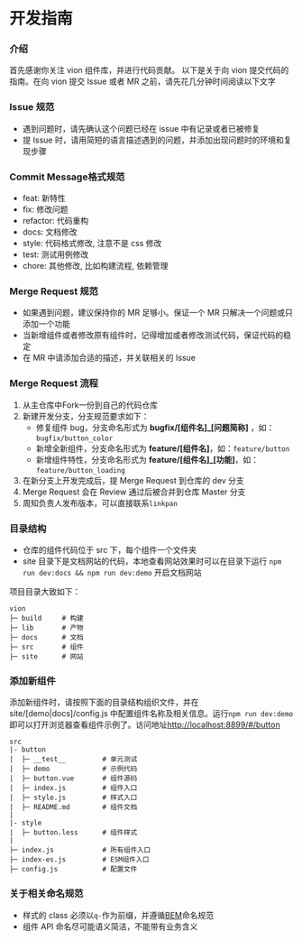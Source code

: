 # 开发指南

### 介绍

首先感谢你关注 vion 组件库，并进行代码贡献。
以下是关于向 vion 提交代码的指南。在向 vion 提交 Issue 或者 MR 之前，请先花几分钟时间阅读以下文字

### Issue 规范

- 遇到问题时，请先确认这个问题已经在 issue 中有记录或者已被修复
- 提 Issue 时，请用简短的语言描述遇到的问题，并添加出现问题时的环境和复现步骤

### Commit Message格式规范
- feat: 新特性
- fix: 修改问题
- refactor: 代码重构
- docs: 文档修改
- style: 代码格式修改, 注意不是 css 修改
- test: 测试用例修改
- chore: 其他修改, 比如构建流程, 依赖管理

### Merge Request 规范

- 如果遇到问题，建议保持你的 MR 足够小。保证一个 MR 只解决一个问题或只添加一个功能
- 当新增组件或者修改原有组件时，记得增加或者修改测试代码，保证代码的稳定
- 在 MR 中请添加合适的描述，并关联相关的 Issue

### Merge Request 流程
1. 从主仓库中Fork一份到自己的代码仓库
2. 新建开发分支，分支规范要求如下：
   - 修复组件 bug，分支命名形式为 **bugfix/[组件名]\_[问题简称]** ，如：`bugfix/button_color`
   - 新增全新组件，分支命名形式为 **feature/[组件名]**，如：`feature/button`
   - 新增组件特性，分支命名形式为 **feature/[组件名]\_[功能]**，如：`feature/button_loading`
3. 在新分支上开发完成后，提 Merge Request 到仓库的 dev 分支
4. Merge Request 会在 Review 通过后被合并到仓库 Master 分支
5. 周知负责人发布版本，可以直接联系`linkpan`

### 目录结构

- 仓库的组件代码位于 src 下，每个组件一个文件夹
- site 目录下是文档网站的代码，本地查看网站效果时可以在目录下运行 `npm run dev:docs && npm run dev:demo` 开启文档网站

项目目录大致如下：

```
vion
├─ build     # 构建
├─ lib       # 产物
├─ docs      # 文档
├─ src       # 组件
├─ site      # 网站
```

### 添加新组件

添加新组件时，请按照下面的目录结构组织文件，并在 site/[demo|docs]/config.js 中配置组件名称及相关信息。运行`npm run dev:demo`即可以打开浏览器查看组件示例了。访问地址[http://localhost:8899/#/button](http://localhost:8899/#/button)

```
src
|- button
|  ├─ __test__         # 单元测试
|  ├─ demo             # 示例代码
|  ├─ button.vue       # 组件源码
|  ├─ index.js         # 组件入口
|  ├─ style.js         # 样式入口
|  ├─ README.md        # 组件文档
|
|- style
|  ├─ button.less      # 组件样式
|
├─ index.js            # 所有组件入口
├─ index-es.js         # ESM组件入口
├─ config.js           # 配置文件
```

### 关于相关命名规范

- 样式的 class 必须以`q-`作为前缀，并遵循[BEM](https://github.com/Tencent/tmt-workflow/wiki/%E2%92%9B-%5B%E8%A7%84%E8%8C%83%5D--CSS-BEM-%E4%B9%A6%E5%86%99%E8%A7%84%E8%8C%83)命名规范
- 组件 API 命名尽可能语义简洁，不能带有业务含义
